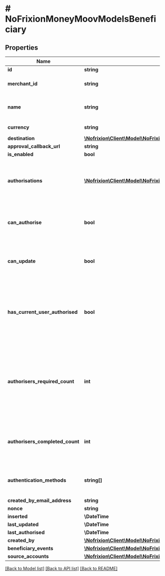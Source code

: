 # # NoFrixionMoneyMoovModelsBeneficiary

## Properties

Name | Type | Description | Notes
------------ | ------------- | ------------- | -------------
**id** | **string** |  | [optional]
**merchant_id** | **string** | Gets or Sets the merchant id. | [optional]
**name** | **string** | The descriptive name for the beneficiary. |
**currency** | **string** | Gets or Sets the currency. |
**destination** | [**\Nofrixion\Client\Model\NoFrixionMoneyMoovModelsCounterparty**](NoFrixionMoneyMoovModelsCounterparty.md) |  | [optional]
**approval_callback_url** | **string** |  | [optional]
**is_enabled** | **bool** |  | [optional]
**authorisations** | [**\Nofrixion\Client\Model\NoFrixionMoneyMoovModelsApproveAuthorisation[]**](NoFrixionMoneyMoovModelsApproveAuthorisation.md) | A list of users who have successfully authorised the latest version of the beneficiary. | [optional]
**can_authorise** | **bool** | True if the beneficiary can be authorised by the user who loaded it. | [optional]
**can_update** | **bool** | True if the beneficiary can be updated by the user who loaded it. | [optional]
**has_current_user_authorised** | **bool** | True if the beneficiary was loaded for a user and that user has already authorised the latest version of the beneficiary. | [optional]
**authorisers_required_count** | **int** | The number of authorisers required for this beneficiary. Is determined by business settings  on the source account and/or merchant. | [optional]
**authorisers_completed_count** | **int** | The number of distinct authorisers that have authorised the beneficiary. | [optional]
**authentication_methods** | **string[]** | A list of authentication types allowed to authorise the payout. | [optional]
**created_by_email_address** | **string** |  | [optional]
**nonce** | **string** |  | [optional]
**inserted** | **\DateTime** |  | [optional]
**last_updated** | **\DateTime** |  | [optional]
**last_authorised** | **\DateTime** |  | [optional]
**created_by** | [**\Nofrixion\Client\Model\NoFrixionMoneyMoovModelsUser**](NoFrixionMoneyMoovModelsUser.md) |  | [optional]
**beneficiary_events** | [**\Nofrixion\Client\Model\NoFrixionMoneyMoovModelsBeneficiaryEvent[]**](NoFrixionMoneyMoovModelsBeneficiaryEvent.md) |  | [optional]
**source_accounts** | [**\Nofrixion\Client\Model\NoFrixionMoneyMoovModelsPaymentAccount[]**](NoFrixionMoneyMoovModelsPaymentAccount.md) |  | [optional]

[[Back to Model list]](../../README.md#models) [[Back to API list]](../../README.md#endpoints) [[Back to README]](../../README.md)
